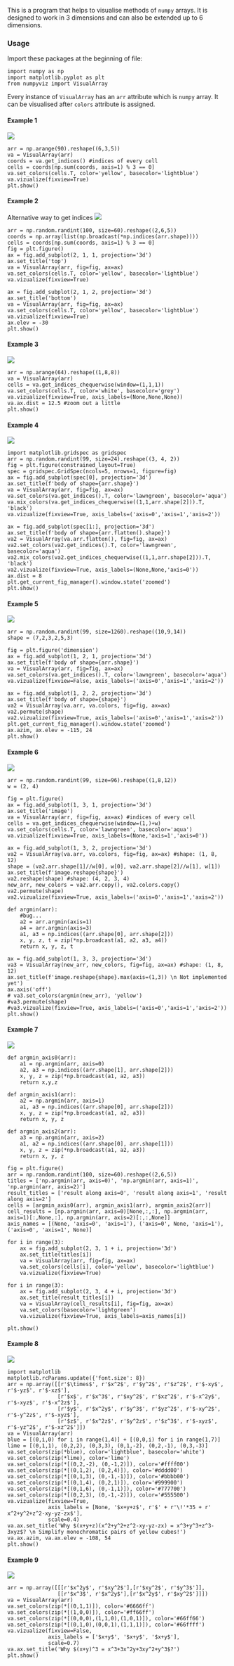 This is a program that helps to visualise methods of `numpy` arrays. 
It is designed to work in 3 dimensions and can also be extended up to 6 dimensions.

### Usage
Import these packages at the beginning of file:

    import numpy as np
    import matplotlib.pyplot as plt
    from numpyviz import VisualArray
    
Every instance of `VisualArray` has an `arr` attribute which is `numpy` array.
It can be visualised after `colors` attribute is assigned.

#### Example 1

![](mwe_out.png)

    arr = np.arange(90).reshape((6,3,5))
    va = VisualArray(arr)
    coords = va.get_indices() #indices of every cell
    cells = coords[np.sum(coords, axis=1) % 3 == 0]
    va.set_colors(cells.T, color='yellow', basecolor='lightblue')
    va.vizualize(fixview=True)
    plt.show()

#### Example 2
Alternative way to get indices
![](mwe2_out.png)
   
    arr = np.random.randint(100, size=60).reshape((2,6,5))
    coords = np.array(list(np.broadcast(*np.indices(arr.shape))))
    cells = coords[np.sum(coords, axis=1) % 3 == 0]
    fig = plt.figure()
    ax = fig.add_subplot(2, 1, 1, projection='3d')
    ax.set_title('top')
    va = VisualArray(arr, fig=fig, ax=ax)
    va.set_colors(cells.T, color='yellow', basecolor='lightblue')
    va.vizualize(fixview=True)
    
    ax = fig.add_subplot(2, 1, 2, projection='3d')
    ax.set_title('bottom')
    va = VisualArray(arr, fig=fig, ax=ax)
    va.set_colors(cells.T, color='yellow', basecolor='lightblue')
    va.vizualize(fixview=True)
    ax.elev = -30
    plt.show()

#### Example 3
![](chessboard_out.png)

    arr = np.arange(64).reshape((1,8,8))
    va = VisualArray(arr)
    cells = va.get_indices_chequerwise(window=(1,1,1))
    va.set_colors(cells.T, color='white', basecolor='grey')
    va.vizualize(fixview=True, axis_labels=(None,None,None))
    va.ax.dist = 12.5 #zoom out a little
    plt.show()

#### Example 4
![](flattening_out.png)

    import matplotlib.gridspec as gridspec
    arr = np.random.randint(99, size=24).reshape((3, 4, 2))
    fig = plt.figure(constrained_layout=True)
    spec = gridspec.GridSpec(ncols=5, nrows=1, figure=fig)
    ax = fig.add_subplot(spec[0], projection='3d')
    ax.set_title(f'body of shape={arr.shape}')
    va = VisualArray(arr, fig=fig, ax=ax)
    va.set_colors(va.get_indices().T, color='lawngreen', basecolor='aqua')
    va.mix_colors(va.get_indices_chequerwise((1,1,arr.shape[2])).T, 'black')
    va.vizualize(fixview=True, axis_labels=('axis=0','axis=1','axis=2'))
    
    ax = fig.add_subplot(spec[1:], projection='3d')
    ax.set_title(f'body of shape={arr.flatten().shape}')
    va2 = VisualArray(va.arr.flatten(), fig=fig, ax=ax)
    va2.set_colors(va2.get_indices().T, color='lawngreen', basecolor='aqua')
    va2.mix_colors(va2.get_indices_chequerwise((1,1,arr.shape[2])).T, 'black')
    va2.vizualize(fixview=True, axis_labels=(None,None,'axis=0'))
    ax.dist = 8
    plt.get_current_fig_manager().window.state('zoomed')
    plt.show()
    
#### Example 5

![](dimwalking_out.png)

    arr = np.random.randint(99, size=1260).reshape((10,9,14))
    shape = (7,2,3,2,5,3)
    
    fig = plt.figure('dimension')
    ax = fig.add_subplot(1, 2, 1, projection='3d')
    ax.set_title(f'body of shape={arr.shape}')
    va = VisualArray(arr, fig=fig, ax=ax)
    va.set_colors(va.get_indices().T, color='lawngreen', basecolor='aqua')
    va.vizualize(fixview=False, axis_labels=('axis=0','axis=1','axis=2'))
    
    ax = fig.add_subplot(1, 2, 2, projection='3d')
    ax.set_title(f'body of shape={shape}')
    va2 = VisualArray(va.arr, va.colors, fig=fig, ax=ax)
    va2.permute(shape)
    va2.vizualize(fixview=True, axis_labels=('axis=0','axis=1','axis=2'))
    plt.get_current_fig_manager().window.state('zoomed')
    ax.azim, ax.elev = -115, 24
    plt.show()
    
#### Example 6

![](maxpooling_out.png)

    arr = np.random.randint(99, size=96).reshape((1,8,12))
    w = (2, 4)
    
    fig = plt.figure()
    ax = fig.add_subplot(1, 3, 1, projection='3d')
    ax.set_title('image')
    va = VisualArray(arr, fig=fig, ax=ax) #indices of every cell
    cells = va.get_indices_chequerwise(window=(1,)+w)
    va.set_colors(cells.T, color='lawngreen', basecolor='aqua')
    va.vizualize(fixview=True, axis_labels=(None,'axis=1','axis=0'))
    
    ax = fig.add_subplot(1, 3, 2, projection='3d')
    va2 = VisualArray(va.arr, va.colors, fig=fig, ax=ax) #shape: (1, 8, 12)
    shape = (va2.arr.shape[1]//w[0], w[0], va2.arr.shape[2]//w[1], w[1])
    ax.set_title(f'image.reshape{shape}')
    va2.reshape(shape) #shape: (4, 2, 3, 4)
    new_arr, new_colors = va2.arr.copy(), va2.colors.copy()
    va2.permute(shape)
    va2.vizualize(fixview=True, axis_labels=('axis=0','axis=1','axis=2'))
    
    def argmin(arr):
        #bug...
        a2 = arr.argmin(axis=1)
        a4 = arr.argmin(axis=3)
        a1, a3 = np.indices((arr.shape[0], arr.shape[2]))
        x, y, z, t = zip(*np.broadcast(a1, a2, a3, a4))
        return x, y, z, t
    
    ax = fig.add_subplot(1, 3, 3, projection='3d')
    va3 = VisualArray(new_arr, new_colors, fig=fig, ax=ax) #shape: (1, 8, 12)
    ax.set_title(f'image.reshape{shape}.max(axis=(1,3)) \n Not implemented yet')
    ax.axis('off')
    # va3.set_colors(argmin(new_arr), 'yellow')
    #va3.permute(shape)
    #va3.vizualize(fixview=True, axis_labels=('axis=0','axis=1','axis=2'))
    plt.show()
   
#### Example 7

![](recipe1_out.png)

    def argmin_axis0(arr):
        a1 = np.argmin(arr, axis=0)
        a2, a3 = np.indices((arr.shape[1], arr.shape[2]))
        x, y, z = zip(*np.broadcast(a1, a2, a3))
        return x,y,z
    
    def argmin_axis1(arr):
        a2 = np.argmin(arr, axis=1)
        a1, a3 = np.indices((arr.shape[0], arr.shape[2]))
        x, y, z = zip(*np.broadcast(a1, a2, a3))
        return x, y, z
    
    def argmin_axis2(arr):
        a3 = np.argmin(arr, axis=2)
        a1, a2 = np.indices((arr.shape[0], arr.shape[1]))
        x, y, z = zip(*np.broadcast(a1, a2, a3))
        return x, y, z
    
    fig = plt.figure()
    arr = np.random.randint(100, size=60).reshape((2,6,5))
    titles = ['np.argmin(arr, axis=0)', 'np.argmin(arr, axis=1)', 'np.argmin(arr, axis=2)']
    result_titles = ['result along axis=0', 'result along axis=1', 'result along axis=2']
    cells = [argmin_axis0(arr), argmin_axis1(arr), argmin_axis2(arr)]
    cell_results = [np.argmin(arr, axis=0)[None,:,:], np.argmin(arr, axis=1)[:,None,:], np.argmin(arr, axis=2)[:,:,None]]
    axis_names = [(None, 'axis=0', 'axis=1'), ('axis=0', None, 'axis=1'), ('axis=0', 'axis=1', None)]
    
    for i in range(3):
        ax = fig.add_subplot(2, 3, 1 + i, projection='3d')
        ax.set_title(titles[i])
        va = VisualArray(arr, fig=fig, ax=ax)
        va.set_colors(cells[i], color='yellow', basecolor='lightblue')
        va.vizualize(fixview=True)
    
    for i in range(3):
        ax = fig.add_subplot(2, 3, 4 + i, projection='3d')
        ax.set_title(result_titles[i])
        va = VisualArray(cell_results[i], fig=fig, ax=ax)
        va.set_colors(basecolor='lightgreen')
        va.vizualize(fixview=True, axis_labels=axis_names[i])
    
    plt.show()

#### Example 8

![](recipe2_out.png)

    import matplotlib
    matplotlib.rcParams.update({'font.size': 8})
    arr = np.array([[r'$\times$', r'$x^2$', r'$y^2$', r'$z^2$', r'$-xy$', r'$-yz$', r'$-xz$'],
                    [r'$x$', r'$x^3$', r'$xy^2$', r'$xz^2$', r'$-x^2y$', r'$-xyz$', r'$-x^2z$'],
                    [r'$y$', r'$x^2y$', r'$y^3$', r'$yz^2$', r'$-xy^2$', r'$-y^2z$', r'$-xyz$'],
                    [r'$z$', r'$x^2z$', r'$y^2z$', r'$z^3$', r'$-xyz$', r'$-yz^2$', r'$-xz^2$']])
    va = VisualArray(arr)
    blue = [(0,i,0) for i in range(1,4)] + [(0,0,i) for i in range(1,7)]
    lime = [(0,1,1), (0,2,2), (0,3,3), (0,1,-2), (0,2,-1), (0,3,-3)]
    va.set_colors(zip(*blue), color='lightblue', basecolor='white')
    va.set_colors(zip(*lime), color='lime')
    va.set_colors(zip(*[(0,2,-2), (0,-1,2)]), color='#ffff00')
    va.set_colors(zip(*[(0,1,2), (0,2,4)]), color='#dddd00')
    va.set_colors(zip(*[(0,1,3), (0,-1,-1)]), color='#bbbb00')
    va.set_colors(zip(*[(0,1,4), (0,2,1)]), color='#999900')
    va.set_colors(zip(*[(0,1,6), (0,-1,1)]), color='#777700')
    va.set_colors(zip(*[(0,2,3), (0,-1,-2)]), color='#555500')
    va.vizualize(fixview=True,
                 axis_labels = [None, '$x+y+z$', r'$' + r'\!'*35 + r' x^2+y^2+z^2-xy-yz-zx$'],
                 scale=0.4)
    va.ax.set_title('Why $(x+y+z)(x^2+y^2+z^2-xy-yz-zx) = x^3+y^3+z^3-3xyz$? \n Simplify monochromatic pairs of yellow cubes!')
    va.ax.azim, va.ax.elev = -108, 54
    plt.show()

#### Example 9

![](recipe3_out.png)
   
    arr = np.array([[[r'$x^2y$', r'$xy^2$'],[r'$xy^2$', r'$y^3$']],
                    [[r'$x^3$', r'$x^2y$'],[r'$x^2y$', r'$xy^2$']]])
    va = VisualArray(arr)
    va.set_colors(zip(*[(0,1,1)]), color='#6666ff')
    va.set_colors(zip(*[(1,0,0)]), color='#ff66ff')
    va.set_colors(zip(*[(0,0,0),(1,1,0),(1,0,1)]), color='#66ff66')
    va.set_colors(zip(*[(0,1,0),(0,0,1),(1,1,1)]), color='#66ffff')
    va.vizualize(fixview=False,
                 axis_labels = ['$x+y$', '$x+y$', '$x+y$'],
                 scale=0.7)
    va.ax.set_title('Why $(x+y)^3 = x^3+3x^2y+3xy^2+y^3$?')
    plt.show()

